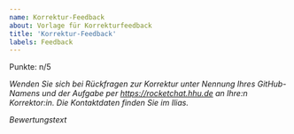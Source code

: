 ```yaml
---
name: Korrektur-Feedback
about: Vorlage für Korrekturfeedback
title: 'Korrektur-Feedback'
labels: Feedback
---
```


Punkte: n/5

*Wenden Sie sich bei Rückfragen zur Korrektur unter Nennung Ihres GitHub-Namens und der Aufgabe per https://rocketchat.hhu.de an Ihre:n Korrektor:in. Die Kontaktdaten finden Sie im Ilias.*

*Bewertungstext*
